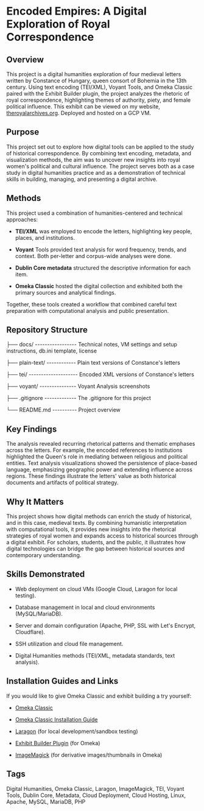 # Encoded Empires: A Digital Exploration of Royal Correspondence

## Overview

This project is a digital humanities exploration of four medieval letters written by Constance of Hungary, queen consort of Bohemia in the 13th century. Using text encoding (TEI/XML), Voyant Tools, and Omeka Classic paired with the Exhibit Builder plugin, the project analyzes the rhetoric of royal correspondence, highlighting themes of authority, piety, and female political influence. This exhibit can be viewed on my website, [theroyalarchives.org](https://www.theroyalarchives.org/). Deployed and hosted on a GCP VM.

## Purpose

This project set out to explore how digital tools can be applied to the study of historical correspondence. By combining text encoding, metadata, and visualization methods, the aim was to uncover new insights into royal women's political and cultural influence. The project serves both as a case study in digital humanities practice and as a demonstration of technical skills in building, managing, and presenting a digital archive.

## Methods

This project used a combination of humanities-centered and technical approaches:

- **TEI/XML** was employed to encode the letters, highlighting key people, places, and institutions.

- **Voyant** Tools provided text analysis for word frequency, trends, and context. Both per-letter and corpus-wide analyses were done.

- **Dublin Core metadata** structured the descriptive information for each item.

- **Omeka Classic** hosted the digital collection and exhibited both the primary sources and analytical findings.

Together, these tools created a workflow that combined careful text preparation with computational analysis and public presentation.

## Repository Structure

├── docs/ ----------------- Technical notes, VM settings and setup instructions, db.ini template, license

├── plain-text/ ------------ Plain text versions of Constance's letters

├── tei/ -------------------- Encoded XML versions of Constance's letters

├── voyant/ --------------- Voyant Analysis screenshots

├── .gitignore ------------- The .gitignore for this project

└── README.md ---------- Project overview

## Key Findings

The analysis revealed recurring rhetorical patterns and thematic emphases across the letters. For example, the encoded references to institutions highlighted the Queen's role in mediating between religious and political entities. Text analysis visualizations showed the persistence of place-based language, emphasizing geographic power and extending influence across regions. These findings illustrate the letters' value as both historical documents and artifacts of political strategy.

## Why It Matters

This project shows how digital methods can enrich the study of historical, and in this case, medieval texts. By combining humanistic interpretation with computational tools, it provides new insights into the rhetorical strategies of royal women and expands access to historical sources through a digital exhibit. For scholars, students, and the public, it illustrates how digital technologies can bridge the gap between historical sources and contemporary understanding.

## Skills Demonstrated

- Web deployment on cloud VMs (Google Cloud, Laragon for local testing).

- Database management in local and cloud environments (MySQL/MariaDB).

- Server and domain configuration (Apache, PHP, SSL with Let's Encrypt, Cloudflare).

- SSH utilization and cloud file management.

- Digital Humanities methods (TEI/XML, metadata standards, text analysis).

## Installation Guides and Links

If you would like to give Omeka Classic and exhibit building a try yourself:

- [Omeka Classic](https://omeka.org/classic/)

- [Omeka Classic Installation Guide](https://omeka.org/classic/docs/Installation/Installing/)

- [Laragon](https://laragon.org/) (for local development/sandbox testing)

- [Exhibit Builder Plugin](https://omeka.org/classic/plugins/ExhibitBuilder/) (for Omeka)

- [ImageMagick](https://imagemagick.org/) (for derivative images/thumbnails in Omeka)

## Tags

Digital Humanities, Omeka Classic, Laragon, ImageMagick, TEI, Voyant Tools, Dublin Core, Metadata, Cloud Deployment, Cloud Hosting, Linux, Apache, MySQL, MariaDB, PHP